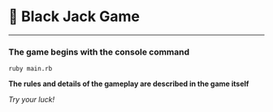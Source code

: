 # 🎰 Black Jack Game
---
### The game begins with the console command

```
ruby main.rb
```

**The rules and details of the gameplay are described in the game itself**

_Try your luck!_

